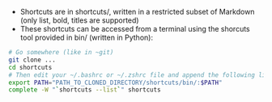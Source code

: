 * Shortcuts are in shortcuts/, written in a restricted subset of Markdown (only list, bold, titles are supported)
* These shortcuts can be accessed from a terminal using the shorcuts tool provided in bin/ (written in Python):

```bash
# Go somewhere (like in ~git)
git clone ...
cd shortcuts
# Then edit your ~/.bashrc or ~/.zshrc file and append the following lines:
export PATH="PATH_TO_CLONED_DIRECTORY/shortcuts/bin/:$PATH"
complete -W "`shortcuts --list`" shortcuts
```